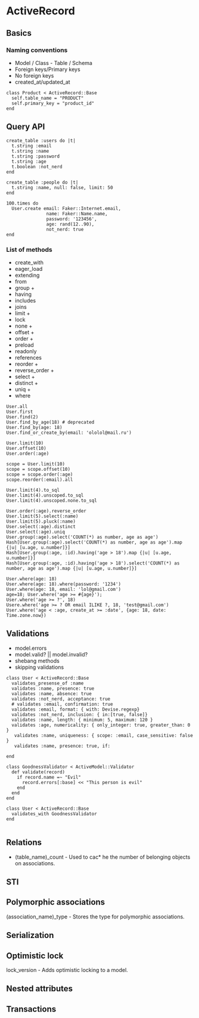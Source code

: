 # ActiveRecord


## Basics
### Naming conventions

* Model / Class - Table / Schema
* Foreign keys/Primary keys
* No foreign keys
* created_at/updated_at

```
class Product < ActiveRecord::Base
  self.table_name = "PRODUCT"
  self.primary_key = "product_id"
end
```



## Query API

```
create_table :users do |t|
  t.string :email
  t.string :name
  t.string :password
  t.string :age
  t.boolean :not_nerd
end

create_table :people do |t|
  t.string :name, null: false, limit: 50
end
```

```
100.times do 
  User.create email: Faker::Internet.email,
  			   name: Faker::Name.name,
  			   password: '123456',
  			   age: rand(12..90),
  			   not_nerd: true
end

```

### List of methods
* create_with
* eager_load
* extending
* from
* group +
* having
* includes
* joins
* limit +
* lock
* none + 
* offset +
* order + 
* preload
* readonly
* references
* reorder + 
* reverse_order +
* select + 
* distinct +
* uniq +
* where

```
User.all
User.first
User.find(2)
User.find_by_age(18) # deprecated
User.find_by(age: 18)
User.find_or_create_by(email: 'ololol@mail.ru')

User.limit(10)
User.offset(10)
User.order(:age)
```

```
scope = User.limit(10)
scope = scope.offset(10)
scope = scope.order(:age)
scope.reorder(:email).all

User.limit(4).to_sql
User.limit(4).unscoped.to_sql
User.limit(4).unscoped.none.to_sql

```

```
User.order(:age).reverse_order
User.limit(5).select(:name)
User.limit(5).pluck(:name)
User.select(:age).distinct
User.select(:age).uniq
User.group(:age).select('COUNT(*) as number, age as age')
Hash[User.group(:age).select('COUNT(*) as number, age as age').map {|u| [u.age, u.number]}]
Hash[User.group(:age, :id).having('age > 18').map {|u| [u.age, u.number]}]
Hash[User.group(:age, :id).having('age > 18').select('COUNT(*) as number, age as age').map {|u| [u.age, u.number]}]

```

```
User.where(age: 18)
User.where(age: 18).where(password: '1234')
User.where(age: 18, email: 'lol@gmail.com')
age=18; User.where('age >= #{age}');
User.where('age >= ?', 18)
Usere.where('age >= ? OR email ILIKE ?, 18, 'test@gmail.com')
User.where('age < :age, create_at >= :date', {age: 18, date: Time.zone.now})

```


## Validations


* model.errors
* model.valid? || model.invalid?
* shebang methods
* skipping validations


```
class User < ActiveRecord::Base
  validates_presense_of :name
  validates :name, presence: true
  validates :name, absence: true
  validates :not_nerd, acceptance: true
  # validates :email, confirmation: true
  validates :email, format: { with: Devise.regexp}
  validates :not_nerd, inclusion: { in:[true, false]}
  validates :name, length: { minimum: 5, maximum: 120 }
  validates :age, numericality: { only_integer: true, greater_than: 0 }
   validates :name, uniqueness: { scope: :email, case_sensitive: false }
   validates :name, presence: true, if: 

end

class GoodnessValidator < ActiveModel::Validator
  def validate(record)
    if record.name =~ "Evil"
      record.errors[:base] << "This person is evil"
    end
  end
end
 
class User < ActiveRecord::Base
  validates_with GoodnessValidator
end


```


## Relations

* (table_name)_count - Used to cac* he the number of belonging objects on associations.

## STI

## Polymorphic associations
(association_name)_type - Stores the type for polymorphic associations.


## Serialization

## Optimistic lock

lock_version - Adds optimistic locking to a model.

## Nested attributes

## Transactions